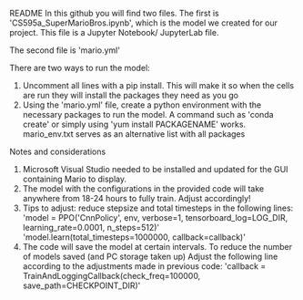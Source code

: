 README
In this github you will find two files.
The first is 'CS595a_SuperMarioBros.ipynb', which is the model we created for our project. This file is a Jupyter Notebook/ JupyterLab file.

The second file is 'mario.yml'

There are two ways to run the model:
1. Uncomment all lines with a pip install. This will make it so when the cells are run they will install the packages they need as you go
2. Using the 'mario.yml' file, create a python environment with the necessary packages to run the model. A command such as 'conda create' or simply using 'yum install PACKAGENAME' works.
    mario_env.txt serves as an alternative list with all packages

Notes and considerations
1. Microsoft Visual Studio needed to be installed and updated for the GUI containing Mario to display.
2. The model with the configurations in the provided code will take anywhere from 18-24 hours to fully train. Adjust accordingly!
3. Tips to adjust: reduce stepsize and total timesteps in the following lines:
   'model = PPO('CnnPolicy', env, verbose=1, tensorboard_log=LOG_DIR, learning_rate=0.0001, n_steps=512)'
   'model.learn(total_timesteps=1000000, callback=callback)'
4. The code will save the model at certain intervals. To reduce the number of models saved (and PC storage taken up) Adjust the following line according to the adjustments made in previous code:
   'callback = TrainAndLoggingCallback(check_freq=100000, save_path=CHECKPOINT_DIR)'
